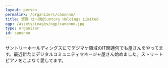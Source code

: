 ```yaml
---
layout: person
permalink: /organizers/canonno/
title: 賀野 壮一朗@Suntory Holdings Limited
ogp: /assets/images/ogp/canonno.jpg
type: organizer
id: canonno
---
```

サントリーホールディングスにてデジマケ領域のIT関連何でも屋さんをやってます。最近新たにデジタルコミュニティマネージャ屋さん始めました。ストリートピアノをこよなく愛してます。
